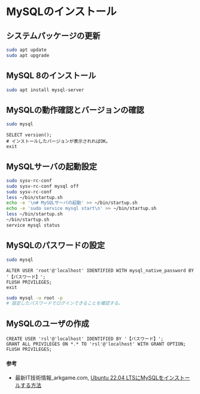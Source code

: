# MySQLのインストール

## システムパッケージの更新
```bash
sudo apt update
sudo apt upgrade
```

## MySQL 8のインストール
```bash
sudo apt install mysql-server
```

## MySQLの動作確認とバージョンの確認
```bash
sudo mysql
```

```mysql
SELECT version();
# インストールしたバージョンが表示されればOK。
exit
```

## MySQLサーバの起動設定
```bash
sudo sysv-rc-conf
sudo sysv-rc-conf mysql off
sudo sysv-rc-conf
less ~/bin/startup.sh
echo -e '\n# MySQLサーバの起動' >> ~/bin/startup.sh
echo -e 'sudo service mysql start\n' >> ~/bin/startup.sh
less ~/bin/startup.sh
~/bin/startup.sh
service mysql status
```

## MySQLのパスワードの設定
```bash
sudo mysql
```

```mysql
ALTER USER 'root'@'localhost' IDENTIFIED WITH mysql_native_password BY '【パスワード】';
FLUSH PRIVILEGES;
exit
```

```bash
sudo mysql -u root -p
# 設定したパスワードでログインできることを確認する。
```

## MySQLのユーザの作成
```mysql
CREATE USER 'rsl'@'localhost' IDENTIFIED BY '【パスワード】';
GRANT ALL PRIVILEGES ON *.* TO 'rsl'@'localhost' WITH GRANT OPTION;
FLUSH PRIVILEGES;
```

#### 参考
- 最新IT技術情報_arkgame.com, [Ubuntu 22.04 LTSにMySQLをインストールする方法](https://arkgame.com/2022/05/04/post-307738/)

